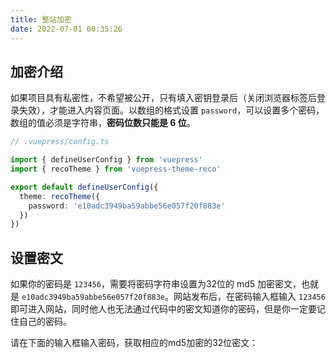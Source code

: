 ```yaml
---
title: 整站加密
date: 2022-07-01 00:35:26
---
```


## 加密介绍

如果项目具有私密性，不希望被公开，只有填入密钥登录后（关闭浏览器标签后登录失效），才能进入内容页面。以数组的格式设置 `password`，可以设置多个密码，数组的值必须是字符串，**密码位数只能是 6 位**。

```ts
// .vuepress/config.ts

import { defineUserConfig } from 'vuepress'
import { recoTheme } from 'vuepress-theme-reco'

export default defineUserConfig({
  theme: recoTheme({
    password: 'e10adc3949ba59abbe56e057f20f883e'
  })
})
```

## 设置密文

如果你的密码是 `123456`，需要将密码字符串设置为32位的 md5 加密密文，也就是 `e10adc3949ba59abbe56e057f20f883e`。网站发布后，在密码输入框输入 `123456` 即可进入网站，同时他人也无法通过代码中的密文知道你的密码，但是你一定要记住自己的密码。

请在下面的输入框输入密码，获取相应的md5加密的32位密文：
<md5 placeholder="请输入密码"></md5>
